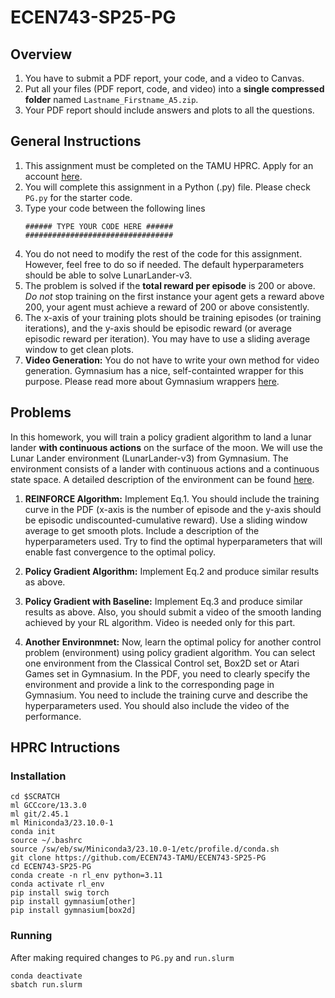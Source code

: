 # ECEN743-SP25-PG

## Overview

1. You have to submit a PDF report, your code, and a video to Canvas.
2. Put all your files (PDF report, code, and video) into a **single compressed folder** named `Lastname_Firstname_A5.zip`.
3. Your PDF report should include answers and plots to all the questions.

## General Instructions

1.  This assignment must be completed on the TAMU HPRC. Apply for an account [here](https://hprc.tamu.edu/).
1.  You will complete this assignment in a Python (.py) file. Please check `PG.py` for the starter code.
1.  Type your code between the following lines
    ```
    ###### TYPE YOUR CODE HERE ######
    #################################
    ```
1. You do not need to modify the rest of the code for this assignment. However, feel free to do so if needed. The default hyperparameters should be able to solve LunarLander-v3.
1. The problem is solved if the **total reward per episode** is 200 or above. *Do not* stop training on the first instance your agent gets a reward above 200, your agent must achieve a reward of 200 or above consistently.
1. The x-axis of your training plots should be  training episodes (or training iterations), and the y-axis should be episodic reward (or average episodic reward per iteration). You may have to use a sliding average window to get clean plots.
1. **Video Generation:** You do not have to write your own method for video generation. Gymnasium has a nice, self-containted wrapper for this purpose. Please read more about Gymnasium wrappers [here](https://gymnasium.farama.org/api/wrappers/).

## Problems

In this homework, you will train a policy gradient algorithm to land a lunar lander **with continuous  actions** on the surface of the moon. We will use the Lunar Lander environment (LunarLander-v3) from  Gymnasium. The environment consists of a lander with continuous  actions and a continuous state space. A detailed description of the environment can be found [here](https://gymnasium.farama.org/environments/box2d/lunar_lander/).

1. **REINFORCE Algorithm:** Implement Eq.1. You should include the training curve in the PDF (x-axis is the number of episode and the y-axis should be episodic undiscounted-cumulative reward). Use a sliding window average to get smooth plots. Include a description of the hyperparameters used. Try to find the optimal hyperparameters that will enable fast convergence to the optimal policy.  

2. **Policy Gradient Algorithm:** Implement Eq.2 and produce similar results as above.

3. **Policy Gradient with Baseline:** Implement Eq.3 and produce similar results as above. Also, you should submit a video of the smooth landing achieved by your RL algorithm. Video is needed only for this part.

4. **Another Environmnet:** Now, learn the optimal policy for another control problem (environment) using policy gradient algorithm. You can select one environment from the Classical Control set, Box2D set or Atari Games set in Gymnasium. In the PDF, you need to clearly specify the environment and provide a link to the corresponding page in Gymnasium. You need to include the training curve and describe the hyperparameters used. You should also include the video of the performance.

## HPRC Intructions

### Installation
```
cd $SCRATCH
ml GCCcore/13.3.0
ml git/2.45.1
ml Miniconda3/23.10.0-1
conda init
source ~/.bashrc
source /sw/eb/sw/Miniconda3/23.10.0-1/etc/profile.d/conda.sh
git clone https://github.com/ECEN743-TAMU/ECEN743-SP25-PG 
cd ECEN743-SP25-PG 
conda create -n rl_env python=3.11
conda activate rl_env
pip install swig torch
pip install gymnasium[other]
pip install gymnasium[box2d]
```

### Running
After making required changes to `PG.py` and `run.slurm` 
```
conda deactivate
sbatch run.slurm
```
